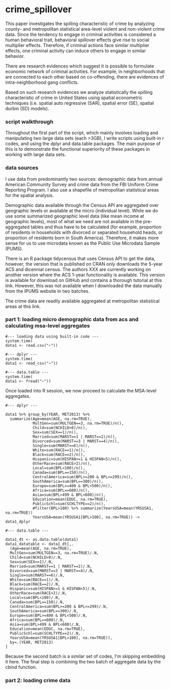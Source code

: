 # crime_spillover

This paper investigates the spilling characteristic of crime by analyzing county- and metropolitan statistical area-level violent and non-violent crime data. Since the tendency to engage in criminal activities is considered a human behavioral trait, behavioral spillover effects give rise to social multiplier effects. Therefore, if criminal actions face similar multiplier effects, one criminal activity can induce others to engage in similar behavior. 

There are research evidences which suggest it is possible to formulate economic network of criminal activities. For example, in neighborhoods that are connected to each other based on co-offending, there are evidences of intra-neighborhood gang  conflicts.

Based on such research evidences we analyze statistically the spilling characteristic of crime in United States using spatial econometric techniques (i.e. spatial auto regressive (SAR), spatial error (SE), spatial durbin (SD) models).

### script walkthrough

Throughout the first part of the script, which mainly involves loading and manipulating two large data sets (each >3GB), I write scripts using built-in r codes, and using the dplyr and data.table packages. The main purpose of this is to demonstrate the functional superiority of these packages in working with large data sets. 

### data sources

I use data from predominantly two sources: demographic data from annual American Community Survey and crime data from the FBI Uniform Crime Reporting Program. I also use a shapefile of metropolitan statistical areas for the spatial analysis.

Demographic data available through the Census API are aggregated over geographic levels or available at the micro (individual level). While we do use some summarized geographic level data (like mean income at geographic levels), most of what we need are not available in the pre-aggregated tables and thus have to be calculated (for example, proportion of residents in households with divorced or separated household heads, or proportion of residents born in South America). Therefore, it makes more sense for us to use microdata known as the Public Use Microdata Sample (PUMS). 

There is an R package tidycensus that uses Census API to get the data, however, the version that is published on CRAN only downloads the 5-year ACS and dicennial census. The authors XXX are currently working on another version where the ACS 1-year functionality is available. This version is available for download on GitHub and contains a thorough tutorial at this link. However, this was not available when I downloaded the data manually from the IPUMS website in two batches. 

The crime data are readily available aggregated at metropolitan statistical areas at this link.

### part 1: loading micro demographic data from acs and calculating msa-level aggregates

```{r}
#--- loading data using built-in code ---
system.time(
data1 <- read.csv("~")) 

#--- dplyr ---
system.time(
data1 <- read_csv("~")) 

#--- data.table ---
system.time(
data1 <- fread("~"))    
```

Once loaded into R session, we now proceed to calculate the MSA-level aggregates.

```{r}
#--- dplyr ---

data1 %>% group_by(YEAR, MET2013) %>%
  summarize(Age=mean(AGE, na.rm=TRUE),
            MultGen=sum(MULTGEN==3, na.rm=TRUE)/n(),
            Child=sum(NCHILD>0)/n(),
            Sex=sum(SEX==1)/n(),
            Married=sum(MARST==1 | MARST==2)/n(),
            Divorced=sum(MARST==3 | MARST==4)/n(),
            Single=sum(MARST==6)/n(),
            White=sum(RACE==1)/n(),
            Black=sum(RACE==2)/n(),
            Hispanic=sum(HISPAN>=1 & HISPAN<5)/n(),
            OtherRace=sum(RACE>2)/n(),
            Local=sum(BPL<100)/n(),
            Canada=sum(BPL==150)/n(),
            CentralAmerica=sum(BPL>=200 & BPL<=299)/n(),
            SouthAmerica=sum(BPL==300)/n(),
            Europe=sum(BPL>=400 & BPL<500)/n(),
            Africa=sum(BPL==600)/n(),
            Asia=sum(BPL>499 & BPL<600)/n(),
            Education=mean(EDUC, na.rm=TRUE),
            PublicSchl=sum(SCHLTYPE==2)/n(),
            #filter(BPL>100) %>% summarize(YearsUSA=mean(YRSUSA1, na.rm=TRUE))
            YearsUSA=mean(YRSUSA1[BPL>100], na.rm=TRUE)) -> data1_dplyr

#--- data.table ---

data1_dt <- as.data.table(data1)
data1_datatable <- data1_dt[,.
  (Age=mean(AGE, na.rm=TRUE),
  MultGen=sum(MULTGEN==3, na.rm=TRUE)/.N,
  Child=sum(NCHILD>0)/.N,
  Sex=sum(SEX==1)/.N,
  Married=sum(MARST==1 | MARST==2)/.N,
  Divorced=sum(MARST==3 | MARST==4)/.N,
  Single=sum(MARST==6)/.N,
  White=sum(RACE==1)/.N,
  Black=sum(RACE==2)/.N,
  Hispanic=sum(HISPAN>=1 & HISPAN<5)/.N,
  OtherRace=sum(RACE>2)/.N,
  Local=sum(BPL<100)/.N,
  Canada=sum(BPL==150)/.N,
  CentralAmerica=sum(BPL>=200 & BPL<=299)/.N,
  SouthAmerica=sum(BPL==300)/.N,
  Europe=sum(BPL>=400 & BPL<500)/.N,
  Africa=sum(BPL==600)/.N,
  Asia=sum(BPL>499 & BPL<600)/.N,
  Education=mean(EDUC, na.rm=TRUE),
  PublicSchl=sum(SCHLTYPE==2)/.N,
  YearsUSA=mean(YRSUSA1[BPL>100], na.rm=TRUE)),
  by=.(YEAR, MET2013)
]
```

Because the second batch is a similar set of codes, I'm skipping embedding it here. The final step is combining the two batch of aggregate data by the cbind function.

### part 2: loading crime data


